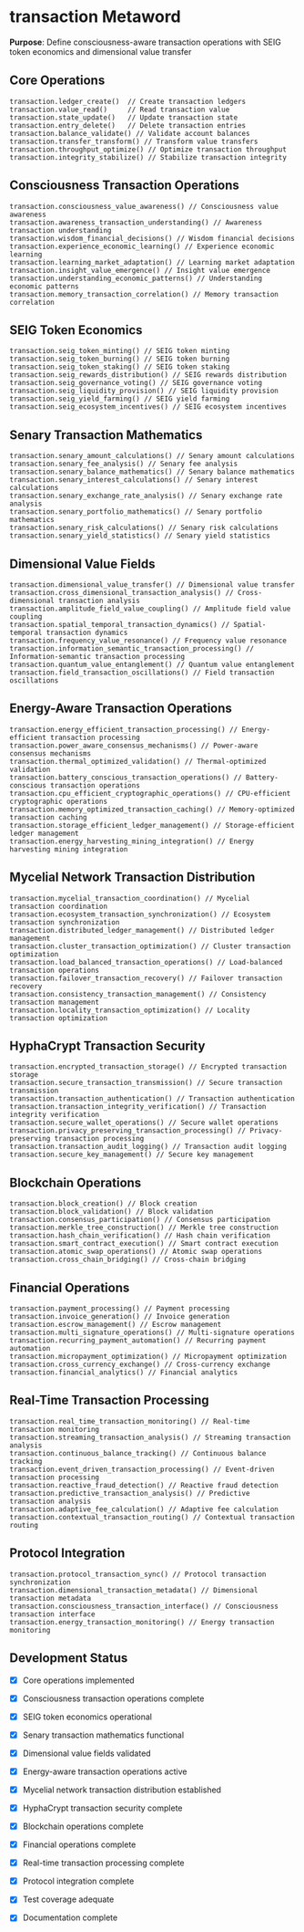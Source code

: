 # transaction Metaword

**Purpose**: Define consciousness-aware transaction operations with SEIG token economics and dimensional value transfer

## Core Operations

```hyphos
transaction.ledger_create()  // Create transaction ledgers
transaction.value_read()     // Read transaction value
transaction.state_update()   // Update transaction state
transaction.entry_delete()   // Delete transaction entries
transaction.balance_validate() // Validate account balances
transaction.transfer_transform() // Transform value transfers
transaction.throughput_optimize() // Optimize transaction throughput
transaction.integrity_stabilize() // Stabilize transaction integrity
```

## Consciousness Transaction Operations

```hyphos
transaction.consciousness_value_awareness() // Consciousness value awareness
transaction.awareness_transaction_understanding() // Awareness transaction understanding
transaction.wisdom_financial_decisions() // Wisdom financial decisions
transaction.experience_economic_learning() // Experience economic learning
transaction.learning_market_adaptation() // Learning market adaptation
transaction.insight_value_emergence() // Insight value emergence
transaction.understanding_economic_patterns() // Understanding economic patterns
transaction.memory_transaction_correlation() // Memory transaction correlation
```

## SEIG Token Economics

```hyphos
transaction.seig_token_minting() // SEIG token minting
transaction.seig_token_burning() // SEIG token burning
transaction.seig_token_staking() // SEIG token staking
transaction.seig_rewards_distribution() // SEIG rewards distribution
transaction.seig_governance_voting() // SEIG governance voting
transaction.seig_liquidity_provision() // SEIG liquidity provision
transaction.seig_yield_farming() // SEIG yield farming
transaction.seig_ecosystem_incentives() // SEIG ecosystem incentives
```

## Senary Transaction Mathematics

```hyphos
transaction.senary_amount_calculations() // Senary amount calculations
transaction.senary_fee_analysis() // Senary fee analysis
transaction.senary_balance_mathematics() // Senary balance mathematics
transaction.senary_interest_calculations() // Senary interest calculations
transaction.senary_exchange_rate_analysis() // Senary exchange rate analysis
transaction.senary_portfolio_mathematics() // Senary portfolio mathematics
transaction.senary_risk_calculations() // Senary risk calculations
transaction.senary_yield_statistics() // Senary yield statistics
```

## Dimensional Value Fields

```hyphos
transaction.dimensional_value_transfer() // Dimensional value transfer
transaction.cross_dimensional_transaction_analysis() // Cross-dimensional transaction analysis
transaction.amplitude_field_value_coupling() // Amplitude field value coupling
transaction.spatial_temporal_transaction_dynamics() // Spatial-temporal transaction dynamics
transaction.frequency_value_resonance() // Frequency value resonance
transaction.information_semantic_transaction_processing() // Information-semantic transaction processing
transaction.quantum_value_entanglement() // Quantum value entanglement
transaction.field_transaction_oscillations() // Field transaction oscillations
```

## Energy-Aware Transaction Operations

```hyphos
transaction.energy_efficient_transaction_processing() // Energy-efficient transaction processing
transaction.power_aware_consensus_mechanisms() // Power-aware consensus mechanisms
transaction.thermal_optimized_validation() // Thermal-optimized validation
transaction.battery_conscious_transaction_operations() // Battery-conscious transaction operations
transaction.cpu_efficient_cryptographic_operations() // CPU-efficient cryptographic operations
transaction.memory_optimized_transaction_caching() // Memory-optimized transaction caching
transaction.storage_efficient_ledger_management() // Storage-efficient ledger management
transaction.energy_harvesting_mining_integration() // Energy harvesting mining integration
```

## Mycelial Network Transaction Distribution

```hyphos
transaction.mycelial_transaction_coordination() // Mycelial transaction coordination
transaction.ecosystem_transaction_synchronization() // Ecosystem transaction synchronization
transaction.distributed_ledger_management() // Distributed ledger management
transaction.cluster_transaction_optimization() // Cluster transaction optimization
transaction.load_balanced_transaction_operations() // Load-balanced transaction operations
transaction.failover_transaction_recovery() // Failover transaction recovery
transaction.consistency_transaction_management() // Consistency transaction management
transaction.locality_transaction_optimization() // Locality transaction optimization
```

## HyphaCrypt Transaction Security

```hyphos
transaction.encrypted_transaction_storage() // Encrypted transaction storage
transaction.secure_transaction_transmission() // Secure transaction transmission
transaction.transaction_authentication() // Transaction authentication
transaction.transaction_integrity_verification() // Transaction integrity verification
transaction.secure_wallet_operations() // Secure wallet operations
transaction.privacy_preserving_transaction_processing() // Privacy-preserving transaction processing
transaction.transaction_audit_logging() // Transaction audit logging
transaction.secure_key_management() // Secure key management
```

## Blockchain Operations

```hyphos
transaction.block_creation() // Block creation
transaction.block_validation() // Block validation
transaction.consensus_participation() // Consensus participation
transaction.merkle_tree_construction() // Merkle tree construction
transaction.hash_chain_verification() // Hash chain verification
transaction.smart_contract_execution() // Smart contract execution
transaction.atomic_swap_operations() // Atomic swap operations
transaction.cross_chain_bridging() // Cross-chain bridging
```

## Financial Operations

```hyphos
transaction.payment_processing() // Payment processing
transaction.invoice_generation() // Invoice generation
transaction.escrow_management() // Escrow management
transaction.multi_signature_operations() // Multi-signature operations
transaction.recurring_payment_automation() // Recurring payment automation
transaction.micropayment_optimization() // Micropayment optimization
transaction.cross_currency_exchange() // Cross-currency exchange
transaction.financial_analytics() // Financial analytics
```

## Real-Time Transaction Processing

```hyphos
transaction.real_time_transaction_monitoring() // Real-time transaction monitoring
transaction.streaming_transaction_analysis() // Streaming transaction analysis
transaction.continuous_balance_tracking() // Continuous balance tracking
transaction.event_driven_transaction_processing() // Event-driven transaction processing
transaction.reactive_fraud_detection() // Reactive fraud detection
transaction.predictive_transaction_analysis() // Predictive transaction analysis
transaction.adaptive_fee_calculation() // Adaptive fee calculation
transaction.contextual_transaction_routing() // Contextual transaction routing
```

## Protocol Integration

```hyphos
transaction.protocol_transaction_sync() // Protocol transaction synchronization
transaction.dimensional_transaction_metadata() // Dimensional transaction metadata
transaction.consciousness_transaction_interface() // Consciousness transaction interface
transaction.energy_transaction_monitoring() // Energy transaction monitoring
```

## Development Status

- [x] Core operations implemented
- [x] Consciousness transaction operations complete
- [x] SEIG token economics operational
- [x] Senary transaction mathematics functional
- [x] Dimensional value fields validated
- [x] Energy-aware transaction operations active
- [x] Mycelial network transaction distribution established
- [x] HyphaCrypt transaction security complete
- [x] Blockchain operations complete
- [x] Financial operations complete
- [x] Real-time transaction processing complete
- [x] Protocol integration complete
- [x] Test coverage adequate
- [x] Documentation complete

